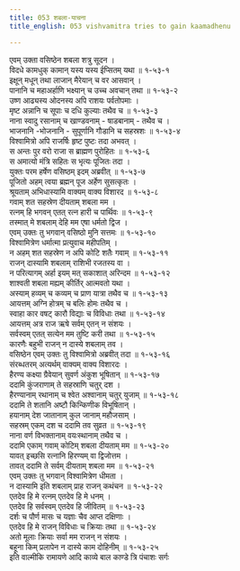 ```yaml
---
title: 053 शबला-याचना
title_english: 053 vishvamitra tries to gain kaamadhenu

---
```

एवम् उक्ता वसिष्ठेन शबला शत्रु सूदन ।  
विदधे कामधुक् कामान् यस्य यस्य ईप्सितम् यथा ॥ १-५३-१  
इक्षून् मधून् तथा लाजान् मैरेयान् च वर आसवान् ।  
पानानि च महाअर्हाणि भक्ष्यान् च उच्च अवचान् तथा ॥ १-५३-२  
उष्ण आढ्यस्य ओदनस्य अपि राशयः पर्वतोपमाः ।  
मृष्ट अन्नानि च सूपाः च दधि कुल्याः तथैव च ॥ १-५३-३  
नाना स्वादु रसानाम् च खाण्डवनाम् - षाडबानाम् - तथैव च ।  
भाजनानि -भोजनानि - सुपूर्णानि गौडानि च सहस्रशः ॥ १-५३-४  
विश्वामित्रो अपि राजर्षिः हृष्ट पुष्टः तदा अभवत् ।  
स अन्तः पुर वरो राजा स ब्राह्मण पुरोहितः ॥ १-५३-६  
स अमात्यो मंत्रि सहितः स भृत्यः पूजितः तदा ।  
युक्तः परम हर्षेण वसिष्ठम् इदम् अब्रवीत् ॥ १-५३-७  
पूजितो अहम् त्वया ब्रह्मन् पूज अर्हेण सुसत्कृतः ।  
श्रूयताम् अभिधास्यामि वाक्यम् वाक्य विशारद ॥ १-५३-८  
गवाम् शत सहस्रेण दीयताम् शबला मम ।  
रत्नम् हि भगवन् एतत् रत्न हारी च पार्थिवः ॥ १-५३-९  
तस्मात् मे शबलाम् देहि मम एषा धर्मतो द्विज ।  
एवम् उक्तः तु भगवान् वसिष्ठो मुनि सत्तमः ॥ १-५३-१०  
विश्वामित्रेण धर्मात्मा प्रत्युवाच महीपतिम् ।  
न अहम् शत सहस्रेण न अपि कोटि शतैः गवाम् ॥ १-५३-११  
राजन् दास्यामि शबलाम् राशिभी रजतस्य वा ।  
न परित्यागम् अर्हा इयम् मत् सकाशात् अरिन्दम ॥ १-५३-१२  
शाश्वती शबला मह्यम् कीर्तिर् आत्मवतो यथा ।  
अस्याम् हव्यम् च कव्यम् च प्राण यात्रा तथैव च ॥ १-५३-१३  
आयत्तम् अग्नि होत्रम् च बलिः होमः तथैव च ।  
स्वाहा कार वषट् कारौ विद्याः च विविधाः तथा ॥ १-५३-१४  
आयत्तम् अत्र राज ऋषे सर्वम् एतन् न संशयः ।  
सर्वस्वम् एतत् सत्येन मम तुष्टि करी तथा ॥ १-५३-१५  
कारणैः बहुभी राजन् न दास्ये शबलाम् तव ।  
वसिष्ठेन एवम् उक्तः तु विश्वामित्रो अब्रवीत् तदा ॥ १-५३-१६  
संरब्धतरम् अत्यर्थम् वाक्यम् वाक्य विशारदः ।  
हैरण्य कक्ष्या ग्रैवेयान् सुवर्ण अंकुश भूषितान् ॥ १-५३-१७  
ददामि कुंजराणाम् ते सहस्राणि चतुर् दश ।  
हैरण्यानाम् रथानाम् च श्वेत अश्वानाम् चतुर् युजाम् ॥ १-५३-१८  
ददामि ते शतानि अष्टौ किन्किणीक विभूषितान् ।  
हयानाम् देश जातानाम् कुल जानाम् महौजसाम् ।  
सहस्रम् एकम् दश च ददामि तव सुव्रत ॥ १-५३-१९  
नाना वर्ण विभक्तानाम् वयःस्थानाम् तथैव च ।  
ददामि एकाम् गवाम् कोटिम् शबला दीयताम् मम ॥ १-५३-२०  
यावत् इच्छसि रत्नानि हिरण्यम् वा द्विजोत्तम ।  
तावत् ददामि ते सर्वम् दीयताम् शबला मम ॥ १-५३-२१  
एवम् उक्तः तु भगवान् विश्वामित्रेण धीमता ।  
न दास्यामि इति शबलाम् प्राह राजन् कथंचन ॥ १-५३-२२  
एतदेव हि मे रत्नम् एतदेव हि मे धनम् ।  
एतदेव हि सर्वस्वम् एतदेव हि जीवितम् ॥ १-५३-२३  
दर्शः च पौर्ण मासः च यज्ञाः चैव आप्त दक्षिणाः ।  
एतदेव हि मे राजन् विविधाः च क्रियाः तथा ॥ १-५३-२४  
अतो मूलाः क्रियाः सर्वा मम राजन् न संशयः ।  
बहूना किम् प्रलापेन न दास्ये काम दोहिनीम् ॥ १-५३-२५  
इति वाल्मीकि रामायणे आदि काव्ये बाल काण्डे त्रि पंचाशः सर्गः